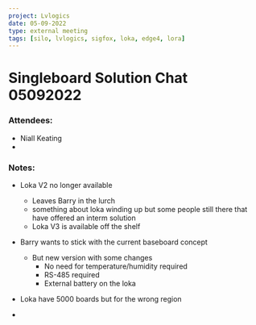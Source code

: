 ```yaml
---
project: Lvlogics
date: 05-09-2022
type: external meeting
tags: [silo, lvlogics, sigfox, loka, edge4, lora]
---
```



# Singleboard Solution Chat 05092022

### Attendees:
- Niall Keating
- 


### Notes:
- Loka V2 no longer available 
	- Leaves Barry in the lurch
	- something about loka winding up but some people still there that have offered an interm solution
	- Loka V3 is available off the shelf

- Barry wants to stick with the current baseboard concept
	- But new version with some changes
		- No need for temperature/humidity required
		- RS-485 required
		- External battery on the loka

- Loka have 5000 boards but for the wrong region
- 